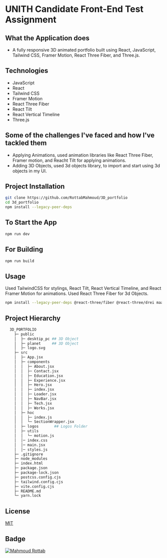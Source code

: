 # UNITH Candidate Front-End Test Assignment

## What the Application does

- A fully responsive 3D animated portfolio built using React, JavaScript, Tailwind CSS, Framer Motion, React Three Fiber, and Three.js.

## Technologies

- JavaScript
- React
- Tailwind CSS
- Framer Motion
- React Three Fiber
- React Tilt
- React Vertical Timeline
- Three.js

## Some of the challenges I've faced and how I've tackled them

- Applying Animations, used animation libraries like React Three Fiber, Framer motion, and Reacht Tilt for applying animations.
- Adding 3D Objects, used 3d objects library, to import and start using 3d objects in my UI.

## Project Installation

```bash
git clone https://github.com/RottabMahmoud/3D_portfolio
cd 3d_portfolio
npm install --legacy-peer-deps 
```

## To Start the App

```bash
npm run dev
```

## For Building

```bash
npm run build
```
## Usage

Used TailwindCSS for stylings, React Tilt, React Vertical Timeline, and React Framer Motion for animations.
Used React Three Fiber for 3d Objects.

```bash
npm install --legacy-peer-deps @react-three/fiber @react-three/drei maath react-tilt react-vertical-timeline-component @emailjs/browser framer-motion react-router-dom
```

## Project Hierarchy
```bash
  3D_PORTFOLIO    
    ├─ public
    │  ├─ desktip_pc ## 3D Object
    │  ├─ planet     ## 3D Object
    │  ├─ logo.svg
    ├─ src                   
    │  ├─ App.jsx            
    │  ├─ components         
    │  │  ├─ About.jsx      
    │  │  ├─ Contact.jsx
    │  │  ├─ Education.jsx
    │  │  ├─ Experience.jsx
    │  │  ├─ Hero.jsx      
    │  │  ├─ index.jsx  
    │  │  ├─ Loader.jsx       
    │  │  ├─ NavBar.jsx       
    │  │  ├─ Tech.jsx       
    │  │  ├─ Works.jsx       
    │  ├─ hoc              
    │  │  ├─ index.js 
    │  │  └─ SectionWrapper.jsx
    │  ├─ logos       ## Logos Folder        
    │  ├─ utils             
    │  │  └─ motion.js                
    │  │─ index.css
    │  │─ main.jsx
    │  │─ styles.js
    ├─ .gitignore 
    ├─ node_modules
    ├─ index.html
    ├─ package.json
    ├─ package-lock.json
    ├─ postcss.config.cjs
    ├─ tailwind.config.cjs
    ├─ vite.config.cjs
    ├─ README.md
    └─ yarn.lock
```

## License

[MIT](https://choosealicense.com/licenses/mit/)

## Badge

<a href="https://rottab.vercel.app"> <img src="https://img.shields.io/badge/Mahmoud%20Rottab-Porfolio" alt="Mahmoud Rottab" /> </a>
  